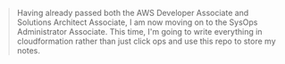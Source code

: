 > Having already passed both the AWS Developer Associate and Solutions Architect Associate, I am now moving on to the SysOps Administrator Associate. This time, I'm going to write everything in cloudformation rather than just click ops and use this repo to store my notes.